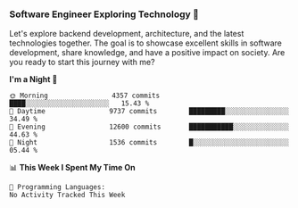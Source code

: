 ### Software Engineer Exploring Technology 🚀 

Let's explore backend development, architecture, and the latest technologies together. The goal is to showcase excellent skills in software development, share knowledge, and have a positive impact on society. Are you ready to start this journey with me?

<!--START_SECTION:waka-->
**I'm a Night 🦉** 

```text
🌞 Morning                4357 commits        ████░░░░░░░░░░░░░░░░░░░░░   15.43 % 
🌆 Daytime                9737 commits        █████████░░░░░░░░░░░░░░░░   34.49 % 
🌃 Evening                12600 commits       ███████████░░░░░░░░░░░░░░   44.63 % 
🌙 Night                  1536 commits        █░░░░░░░░░░░░░░░░░░░░░░░░   05.44 % 
```


📊 **This Week I Spent My Time On** 

```text
💬 Programming Languages: 
No Activity Tracked This Week
```


<!--END_SECTION:waka-->
